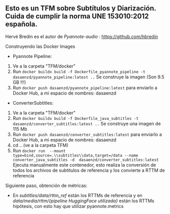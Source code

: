 ## Esto es un TFM sobre Subtítulos y Diarización. Cuida de cumplir la norma UNE 153010:2012 española.

Hervé Bredin es el autor de *Pyannote-audio* : https://github.com/hbredin

Construyendo las Docker Images
- Pyannote Pipeline:
1. Ve a la carpeta "TFM/docker"
2. Run `docker buildx build -f Dockerfile_pyannote_pipeline -t dasaenzd/pyannote_pipeline:latest ..`  Se construye la imagen (Son 9.5 GB !!!)
3. Run `docker push dasaenzd/pyannote_pipeline:latest`   para enviarlo a Docker Hub, a mi espacio de nombres: dasaenzd

- ConverterSubtitles:
1. Ve a la carpeta "TFM/docker"
2. Run `docker buildx build -f Dockerfile_java_subtitles -t  dasaenzd/converter_subtitles:latest ..` Se construye una imagen de 115 Mb
3. Run `docker push dasaenzd/converter_subtitles:latest`   para enviarlo a Docker Hub, a mi espacio de nombres: dasaenzd
4. cd .. (ve a la carpeta TFM)
5. Run `docker run  --mount type=bind,source=.\\subtitles\\data,target=/data --name converter_java_subtitles -d  dasaenzd/converter_subtitles:latest`
    Ejecuta manualmente este contenedor, esto realiza la conversión de todos los archivos de subtitulos de referencia y los convierte a RTTM de referencia

Siguiente paso, obtención de métricas:
- En _subtitles/data/rttm_ref_ están los RTTMs de referencia y en _data/media/rttm/{pipeline HuggingFace utilizada}_ están los RTTMs hipótesis, con esto hay que utilizar pyannote.metrics
